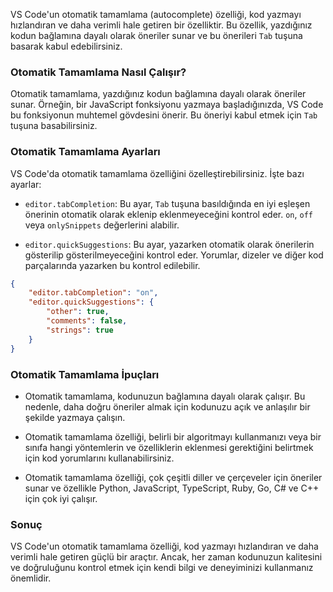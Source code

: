 VS Code'un otomatik tamamlama (autocomplete) özelliği, kod yazmayı hızlandıran ve daha verimli hale getiren bir özelliktir. Bu özellik, yazdığınız kodun bağlamına dayalı olarak öneriler sunar ve bu önerileri `Tab` tuşuna basarak kabul edebilirsiniz.

### Otomatik Tamamlama Nasıl Çalışır?

Otomatik tamamlama, yazdığınız kodun bağlamına dayalı olarak öneriler sunar. Örneğin, bir JavaScript fonksiyonu yazmaya başladığınızda, VS Code bu fonksiyonun muhtemel gövdesini önerir. Bu öneriyi kabul etmek için `Tab` tuşuna basabilirsiniz.

### Otomatik Tamamlama Ayarları

VS Code'da otomatik tamamlama özelliğini özelleştirebilirsiniz. İşte bazı ayarlar:

- `editor.tabCompletion`: Bu ayar, `Tab` tuşuna basıldığında en iyi eşleşen önerinin otomatik olarak eklenip eklenmeyeceğini kontrol eder. `on`, `off` veya `onlySnippets` değerlerini alabilir.

- `editor.quickSuggestions`: Bu ayar, yazarken otomatik olarak önerilerin gösterilip gösterilmeyeceğini kontrol eder. Yorumlar, dizeler ve diğer kod parçalarında yazarken bu kontrol edilebilir.

```json
{
	"editor.tabCompletion": "on",
	"editor.quickSuggestions": {
		"other": true,
		"comments": false,
		"strings": true
	}
}
```

### Otomatik Tamamlama İpuçları

- Otomatik tamamlama, kodunuzun bağlamına dayalı olarak çalışır. Bu nedenle, daha doğru öneriler almak için kodunuzu açık ve anlaşılır bir şekilde yazmaya çalışın.

- Otomatik tamamlama özelliği, belirli bir algoritmayı kullanmanızı veya bir sınıfa hangi yöntemlerin ve özelliklerin eklenmesi gerektiğini belirtmek için kod yorumlarını kullanabilirsiniz.

- Otomatik tamamlama özelliği, çok çeşitli diller ve çerçeveler için öneriler sunar ve özellikle Python, JavaScript, TypeScript, Ruby, Go, C# ve C++ için çok iyi çalışır.

### Sonuç

VS Code'un otomatik tamamlama özelliği, kod yazmayı hızlandıran ve daha verimli hale getiren güçlü bir araçtır. Ancak, her zaman kodunuzun kalitesini ve doğruluğunu kontrol etmek için kendi bilgi ve deneyiminizi kullanmanız önemlidir.

